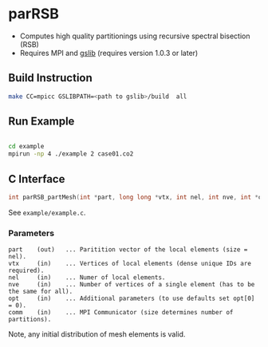 # parRSB

* Computes high quality partitionings using recursive spectral bisection (RSB)
* Requires MPI and [gslib](https://github.com/gslib/gslib) (requires version 1.0.3 or later)

## Build Instruction

```sh
make CC=mpicc GSLIBPATH=<path to gslib>/build  all
```

## Run Example

```sh

cd example
mpirun -np 4 ./example 2 case01.co2
```

## C Interface

```C
int parRSB_partMesh(int *part, long long *vtx, int nel, int nve, int *options, MPI_Comm comm);
```

See `example/example.c`.

### Parameters

```text
part    (out)   ... Paritition vector of the local elements (size = nel).
vtx     (in)    ... Vertices of local elements (dense unique IDs are required).
nel     (in)    ... Numer of local elements.
nve     (in)    ... Number of vertices of a single element (has to be the same for all).
opt     (in)    ... Additional parameters (to use defaults set opt[0] = 0).
comm    (in)    ... MPI Communicator (size determines number of partitions).
```

Note, any initial distribution of mesh elements is valid.
